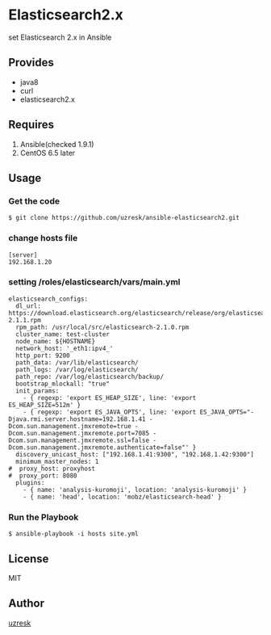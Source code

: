 # Elasticsearch2.x

set Elasticsearch 2.x in Ansible

## Provides

* java8
* curl
* elasticsearch2.x

## Requires

1. Ansible(checked 1.9.1)
2. CentOS 6.5 later

## Usage

### Get the code
`$ git clone https://github.com/uzresk/ansible-elasticsearch2.git`

### change hosts file 

	[server]  
	192.168.1.20  

### setting /roles/elasticsearch/vars/main.yml

```
elasticsearch_configs:
  dl_url: https://download.elasticsearch.org/elasticsearch/release/org/elasticsearch/distribution/rpm/elasticsearch/2.1.1/elasticsearch-2.1.1.rpm
  rpm_path: /usr/local/src/elasticsearch-2.1.0.rpm
  cluster_name: test-cluster
  node_name: ${HOSTNAME}
  network_host: '_eth1:ipv4_'
  http_port: 9200
  path_data: /var/lib/elasticsearch/
  path_logs: /var/log/elasticsearch/
  path_repo: /var/log/elasticsearch/backup/
  bootstrap_mlockall: "true"
  init_params:
    - { regexp: 'export ES_HEAP_SIZE', line: 'export ES_HEAP_SIZE=512m' }
    - { regexp: 'export ES_JAVA_OPTS', line: 'export ES_JAVA_OPTS="-Djava.rmi.server.hostname=192.168.1.41 -Dcom.sun.management.jmxremote=true -Dcom.sun.management.jmxremote.port=7085 -Dcom.sun.management.jmxremote.ssl=false -Dcom.sun.management.jmxremote.authenticate=false"' }
  discovery_unicast_host: ["192.168.1.41:9300", "192.168.1.42:9300"]
  minimum_master_nodes: 1
#  proxy_host: proxyhost
#  proxy_port: 8080
  plugins:
    - { name: 'analysis-kuromoji', location: 'analysis-kuromoji' }
    - { name: 'head', location: 'mobz/elasticsearch-head' }
```

### Run the Playbook

`$ ansible-playbook -i hosts site.yml`

## License

MIT

## Author

[uzresk](https://github.com/uzresk)


